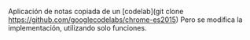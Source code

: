 Aplicación de notas copiada de un 
[codelab](git clone https://github.com/googlecodelabs/chrome-es2015)
Pero se modifica la implementación, utilizando solo funciones.
